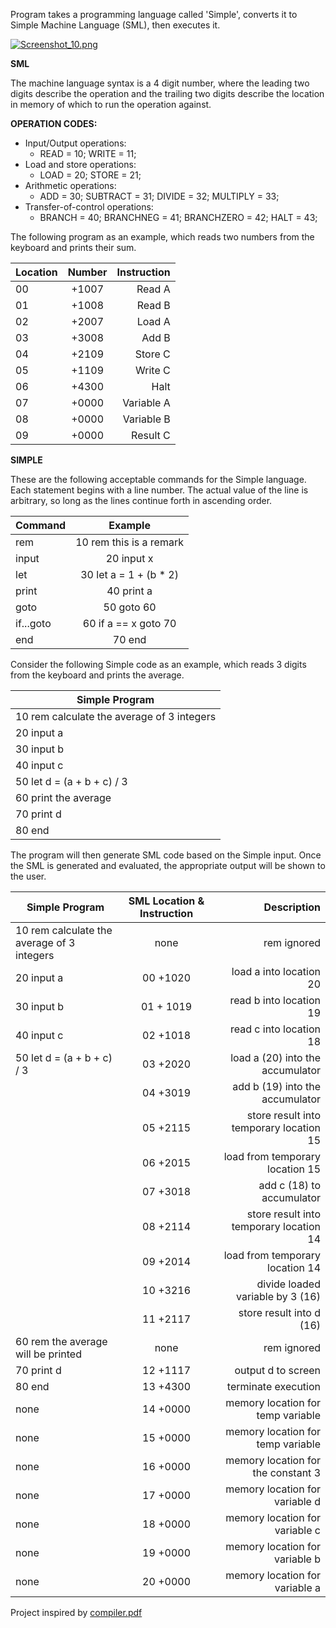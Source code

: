 Program takes a programming language called 'Simple', converts it to Simple Machine Language (SML), then executes it.

[![Screenshot_10.png](https://s5.postimg.org/dlvl0ae87/Screenshot_10.png)](https://postimg.org/image/eo5ritx1f/)

**SML**

The machine language syntax is a 4 digit number, where the leading two digits describe the operation and the trailing two digits describe the location in memory of which to run the operation against.

**OPERATION CODES:**

- Input/Output operations: 
    - READ = 10; WRITE = 11;
- Load and store operations:
    - LOAD = 20; STORE = 21;
- Arithmetic operations:
    - ADD = 30; SUBTRACT = 31; DIVIDE = 32; MULTIPLY = 33;
- Transfer-of-control operations:
    - BRANCH = 40; BRANCHNEG = 41; BRANCHZERO = 42; HALT = 43;

The following program as an example, which reads two numbers from the keyboard and prints their sum.

| Location      | Number        | Instruction  |
| ------------- |:-------------:| ------------:|
| 00            | +1007         | Read A       |       
| 01            | +1008         | Read B       |
| 02            | +2007         | Load A       |
| 03            | +3008         | Add B        |
| 04            | +2109         | Store C      |
| 05            | +1109         | Write C      |
| 06            | +4300         | Halt         |
| 07            | +0000         | Variable A   |
| 08            | +0000         | Variable B   |
| 09            | +0000         | Result C     |

**SIMPLE**

These are the following acceptable commands for the Simple language. Each statement begins with a line number. The actual value of the line is arbitrary, so long as the lines continue forth in ascending order.

| Command       | Example                  |
| ------------- |:------------------------:| 
| rem           | 10 rem this is a remark  |      
| input         | 20 input x               | 
| let           | 30 let a = 1 + (b * 2)   | 
| print         | 40 print a               | 
| goto          | 50 goto 60               | 
| if...goto     | 60 if a == x goto 70     | 
| end           | 70 end                   | 

Consider the following Simple code as an example, which reads 3 digits from the keyboard and prints the average.

| Simple Program |
| ------------------ |
| 10 rem calculate the average of 3 integers |  
| 20 input a |
| 30 input b |
| 40 input c |
| 50 let d = (a + b + c) / 3 |
| 60 print the average |
| 70 print d |
| 80 end |

The program will then generate SML code based on the Simple input. Once the SML is generated and evaluated, the appropriate output will be shown to the user.

| Simple Program | SML Location & Instruction | Description |
| -------------  |:-------------:| ------------:|
| 10 rem calculate the average of 3 integers | none | rem ignored | 
| 20 input a | 00 +1020 | load a into location 20 |
| 30 input b | 01 + 1019| read b into location 19 |
| 40 input c | 02 +1018 | read c into location 18 |
| 50 let d = (a + b + c) / 3 | 03 +2020| load a (20) into the accumulator |
| | 04 +3019 | add b (19) into the accumulator |
| | 05 +2115 | store result into temporary location 15 |
| | 06 +2015 | load from temporary location 15 |
| | 07 +3018 | add c (18) to accumulator |
| | 08 +2114 | store result into temporary location 14 |
| | 09 +2014 | load from temporary location 14 |
| | 10 +3216 |divide loaded variable by 3 (16) |
| | 11 +2117| store result into d (16) |
| 60 rem the average will be printed | none | rem ignored |
| 70 print d| 12 +1117 | output d to screen |
| 80 end | 13 +4300| terminate execution |
| none | 14 +0000 | memory location for temp variable |
| none | 15 +0000 | memory location for temp variable |
| none | 16 +0000 | memory location for the constant 3 |
| none | 17 +0000 | memory location for variable d |
| none | 18 +0000 | memory location for variable c |
| none | 19 +0000 | memory location for variable b |
| none | 20 +0000 | memory location for variable a |

Project inspired by [compiler.pdf](http://www.deitel.com/bookresources/jhtp10/Compiler.pdf)
